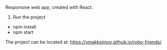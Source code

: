 Responsive web app, created with React.

1. Run the project
- npm install
- npm start

The project can be located at:
https://vmakksimov.github.io/robo-friends/

